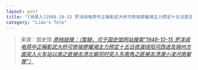 ```yaml
---
layout: post
title: "[待录入]1948-10-15 罗泽闿电蒋中正稱彰武大桥可修竣廖耀湘主力预定十五日夜渡绕阳河西进及锦州方面突入火车站以南之匪被击溃北窜同时突入东南角之匪被击溃渡小凌河南窜等"
category: "Liao's Tele"
---
```



> 来源：国史馆 [*原档链接：（暂缺，可于国史馆网站搜索“1948-10-15 罗泽闿电蒋中正稱彰武大桥可修竣廖耀湘主力预定十五日夜渡绕阳河西进及锦州方面突入火车站以南之匪被击溃北窜同时突入东南角之匪被击溃渡小凌河南窜等“）*]()
